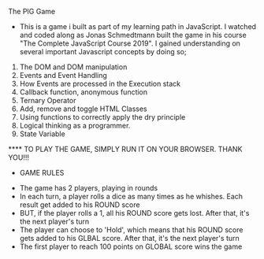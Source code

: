 The PIG Game



* This is a game i built as part of my learning path in JavaScript. I watched and coded along as Jonas Schmedtmann built the game in his course "The Complete JavaScript Course 2019". I gained understanding on several important Javascript concepts by doing so;

1. The DOM and DOM manipulation
2. Events and Event Handling
3. How Events are processed in the Execution stack
4. Callback function, anonymous function
5. Ternary Operator
6. Add, remove and toggle HTML Classes
7. Using functions to correctly apply the dry principle
8. Logical thinking as a programmer.
9. State Variable

**** TO PLAY THE GAME, SIMPLY RUN IT ON YOUR BROWSER.
THANK YOU!!!

* GAME RULES
- The game has 2 players, playing in rounds
- In each turn, a player rolls a dice as many times as he whishes. Each result get added to his ROUND score
- BUT, if the player rolls a 1, all his ROUND score gets lost. After that, it's the next player's turn
- The player can choose to 'Hold', which means that his ROUND score gets added to his GLBAL score. After that, it's the next player's turn
- The first player to reach 100 points on GLOBAL score wins the game

